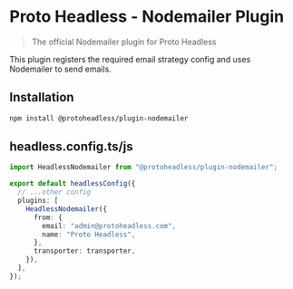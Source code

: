 # Proto Headless - Nodemailer Plugin

> The official Nodemailer plugin for Proto Headless

This plugin registers the required email strategy config and uses Nodemailer to send emails.

## Installation

```bash
npm install @protoheadless/plugin-nodemailer
```

## headless.config.ts/js

```typescript
import HeadlessNodemailer from "@protoheadless/plugin-nodemailer";

export default headlessConfig({
  // ...other config
  plugins: [
    HeadlessNodemailer({
      from: {
        email: "admin@protoheadless.com",
        name: "Proto Headless",
      },
      transporter: transporter,
    }),
  ],
});
```
